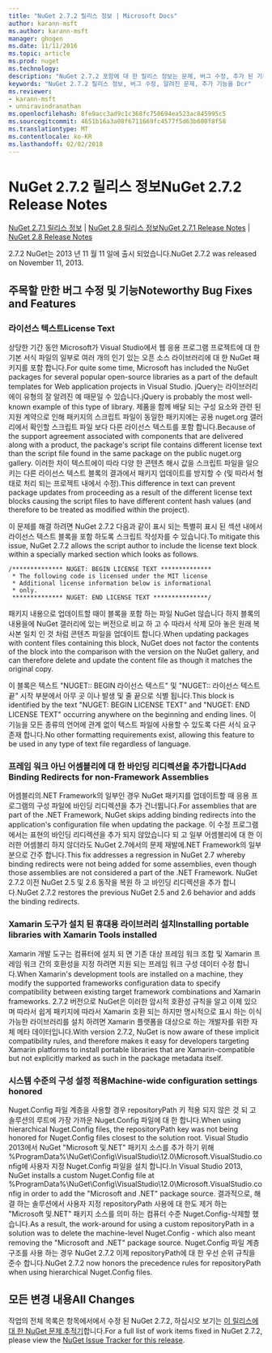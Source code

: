 ```yaml
---
title: "NuGet 2.7.2 릴리스 정보 | Microsoft Docs"
author: karann-msft
ms.author: karann-msft
manager: ghogen
ms.date: 11/11/2016
ms.topic: article
ms.prod: nuget
ms.technology: 
description: "NuGet 2.7.2 포함에 대 한 릴리스 정보는 문제, 버그 수정, 추가 된 기능 및 Dcr 알려져 있습니다."
keywords: "NuGet 2.7.2 릴리스 정보, 버그 수정, 알려진 문제, 추가 기능을 Dcr"
ms.reviewer:
- karann-msft
- unniravindranathan
ms.openlocfilehash: 8fe9acc3ad9c1c368fc750694ea523ac845995c5
ms.sourcegitcommit: 4651b16a3a08f6711669fc4577f5d63b600f8f58
ms.translationtype: MT
ms.contentlocale: ko-KR
ms.lasthandoff: 02/02/2018
---
```

# <a name="nuget-272-release-notes"></a><span data-ttu-id="21569-104">NuGet 2.7.2 릴리스 정보</span><span class="sxs-lookup"><span data-stu-id="21569-104">NuGet 2.7.2 Release Notes</span></span>

<span data-ttu-id="21569-105">[NuGet 2.7.1 릴리스 정보](../release-notes/nuget-2.7.1.md) | [NuGet 2.8 릴리스 정보](../release-notes/nuget-2.8.md)</span><span class="sxs-lookup"><span data-stu-id="21569-105">[NuGet 2.7.1 Release Notes](../release-notes/nuget-2.7.1.md) | [NuGet 2.8 Release Notes](../release-notes/nuget-2.8.md)</span></span>

<span data-ttu-id="21569-106">2.7.2 NuGet는 2013 년 11 월 11 일에 출시 되었습니다.</span><span class="sxs-lookup"><span data-stu-id="21569-106">NuGet 2.7.2 was released on November 11, 2013.</span></span>

## <a name="noteworthy-bug-fixes-and-features"></a><span data-ttu-id="21569-107">주목할 만한 버그 수정 및 기능</span><span class="sxs-lookup"><span data-stu-id="21569-107">Noteworthy Bug Fixes and Features</span></span>

### <a name="license-text"></a><span data-ttu-id="21569-108">라이선스 텍스트</span><span class="sxs-lookup"><span data-stu-id="21569-108">License Text</span></span>
<span data-ttu-id="21569-109">상당한 기간 동안 Microsoft가 Visual Studio에서 웹 응용 프로그램 프로젝트에 대 한 기본 서식 파일의 일부로 여러 개의 인기 있는 오픈 소스 라이브러리에 대 한 NuGet 패키지를 포함 합니다.</span><span class="sxs-lookup"><span data-stu-id="21569-109">For quite some time, Microsoft has included the NuGet packages for several popular open-source libraries as a part of the default templates for Web application projects in Visual Studio.</span></span> <span data-ttu-id="21569-110">jQuery는 라이브러리에이 유형의 잘 알려진 예 때문일 수 있습니다.</span><span class="sxs-lookup"><span data-stu-id="21569-110">jQuery is probably the most well-known example of this type of library.</span></span> <span data-ttu-id="21569-111">제품을 함께 배달 되는 구성 요소와 관련 된 지원 계약으로 인해 패키지의 스크립트 파일이 동일한 패키지에는 공용 nuget.org 갤러리에서 확인할 스크립트 파일 보다 다른 라이선스 텍스트를 포함 합니다.</span><span class="sxs-lookup"><span data-stu-id="21569-111">Because of the support agreement associated with components that are delivered along with a product, the package's script file contains different license text than the script file found in the same package on the public nuget.org gallery.</span></span> <span data-ttu-id="21569-112">이러한 차이 텍스트에이 따라 다양 한 콘텐츠 해시 값을 스크립트 파일을 일으키는 다른 라이선스 텍스트 블록의 결과에서 패키지 업데이트를 방지할 수 (및 따라서 형태로 처리 되는 프로젝트 내에서 수정).</span><span class="sxs-lookup"><span data-stu-id="21569-112">This difference in text can prevent package updates from proceeding as a result of the different license text blocks causing the script files to have different content hash values (and therefore to be treated as modified within the project).</span></span>

<span data-ttu-id="21569-113">이 문제를 해결 하려면 NuGet 2.7.2 다음과 같이 표시 되는 특별히 표시 된 섹션 내에서 라이선스 텍스트 블록을 포함 하도록 스크립트 작성자를 수 있습니다.</span><span class="sxs-lookup"><span data-stu-id="21569-113">To mitigate this issue, NuGet 2.7.2 allows the script author to include the license text block within a specially marked section which looks as follows.</span></span>

    /************** NUGET: BEGIN LICENSE TEXT **************
     * The following code is licensed under the MIT license
     * Additional license information below is informational
     * only.
     ************** NUGET: END LICENSE TEXT ***************/

<span data-ttu-id="21569-114">패키지 내용으로 업데이트할 때이 블록을 포함 하는 파일 NuGet 않습니다 하지 블록의 내용을에 NuGet 갤러리에 있는 버전으로 비교 하 고 수 따라서 삭제 모아 놓은 원래 복사본 일치 인 것 처럼 콘텐츠 파일을 업데이트 합니다.</span><span class="sxs-lookup"><span data-stu-id="21569-114">When updating packages with content files containing this block, NuGet does not factor the contents of the block into the comparison with the version on the NuGet gallery, and can therefore delete and update the content file as though it matches the original copy.</span></span>

<span data-ttu-id="21569-115">이 블록은 텍스트 "NUGET:: BEGIN 라이선스 텍스트" 및 "NUGET:: 라이선스 텍스트 끝" 시작 부분에서 아무 곳 이나 발생 및 줄 끝으로 식별 됩니다.</span><span class="sxs-lookup"><span data-stu-id="21569-115">This block is identified by the text "NUGET: BEGIN LICENSE TEXT" and "NUGET: END LICENSE TEXT" occurring anywhere on the beginning and ending lines.</span></span>  <span data-ttu-id="21569-116">이 기능을 모든 종류의 언어에 관계 없이 텍스트 파일에 사용할 수 있도록 다른 서식 요구 존재 합니다.</span><span class="sxs-lookup"><span data-stu-id="21569-116">No other formatting requirements exist, allowing this feature to be used in any type of text file regardless of language.</span></span>

### <a name="add-binding-redirects-for-non-framework-assemblies"></a><span data-ttu-id="21569-117">프레임 워크 아닌 어셈블리에 대 한 바인딩 리디렉션을 추가합니다</span><span class="sxs-lookup"><span data-stu-id="21569-117">Add Binding Redirects for non-Framework Assemblies</span></span>
<span data-ttu-id="21569-118">어셈블리의.NET Framework의 일부인 경우 NuGet 패키지를 업데이트할 때 응용 프로그램의 구성 파일에 바인딩 리디렉션을 추가 건너뜁니다.</span><span class="sxs-lookup"><span data-stu-id="21569-118">For assemblies that are part of the .NET Framework, NuGet skips adding binding redirects into the application's configuration file when updating the package.</span></span> <span data-ttu-id="21569-119">이 수정 프로그램에서는 표현의 바인딩 리디렉션을 추가 되지 않았습니다 되 고 일부 어셈블리에 대 한 이러한 어셈블리 하지 않더라도 NuGet 2.7에서의 문제 재발에.NET Framework의 일부분으로 간주 합니다.</span><span class="sxs-lookup"><span data-stu-id="21569-119">This fix addresses a regression in NuGet 2.7 whereby binding redirects were not being added for some assemblies, even though those assemblies are not considered a part of the .NET Framework.</span></span> <span data-ttu-id="21569-120">NuGet 2.7.2 이전 NuGet 2.5 및 2.6 동작을 복원 하 고 바인딩 리디렉션을 추가 합니다.</span><span class="sxs-lookup"><span data-stu-id="21569-120">NuGet 2.7.2 restores the previous NuGet 2.5 and 2.6 behavior and adds the binding redirects.</span></span>

### <a name="installing-portable-libraries-with-xamarin-tools-installed"></a><span data-ttu-id="21569-121">Xamarin 도구가 설치 된 휴대용 라이브러리 설치</span><span class="sxs-lookup"><span data-stu-id="21569-121">Installing portable libraries with Xamarin Tools installed</span></span>
<span data-ttu-id="21569-122">Xamarin 개발 도구는 컴퓨터에 설치 되 면 기존 대상 프레임 워크 조합 및 Xamarin 프레임 워크 간의 호환성을 지정 하려면 지원 되는 프레임 워크 구성 데이터 수정 합니다.</span><span class="sxs-lookup"><span data-stu-id="21569-122">When Xamarin's development tools are installed on a machine, they modify the supported frameworks configuration data to specify compatibility between existing target framework combinations and Xamarin frameworks.</span></span> <span data-ttu-id="21569-123">2.7.2 버전으로 NuGet은 이러한 암시적 호환성 규칙을 알고 이제 있으며 따라서 쉽게 패키지에 따라서 Xamarin 호환 되는 하지만 명시적으로 표시 하는 이식 가능한 라이브러리를 설치 하려면 Xamarin 플랫폼을 대상으로 하는 개발자를 위한 자체 메타 데이터입니다.</span><span class="sxs-lookup"><span data-stu-id="21569-123">With version 2.7.2, NuGet is now aware of these implicit compatibility rules, and therefore makes it easy for developers targeting Xamarin platforms to install portable libraries that are Xamarin-compatible but not explicitly marked as such in the package metadata itself.</span></span>

### <a name="machine-wide-configuration-settings-honored"></a><span data-ttu-id="21569-124">시스템 수준의 구성 설정 적용</span><span class="sxs-lookup"><span data-stu-id="21569-124">Machine-wide configuration settings honored</span></span>
<span data-ttu-id="21569-125">Nuget.Config 파일 계층을 사용할 경우 repositoryPath 키 적용 되지 않은 것 되 고 솔루션의 루트에 가장 가까운 Nuget.Config 파일에 대 한 합니다.</span><span class="sxs-lookup"><span data-stu-id="21569-125">When using hierarchical Nuget.Config files, the repositoryPath key was not being honored for Nuget.Config files closest to the solution root.</span></span> <span data-ttu-id="21569-126">Visual Studio 2013에서 NuGet "Microsoft 및.NET" 패키지 소스를 추가 하기 위해 %ProgramData%\NuGet\Config\VisualStudio\12.0\Microsoft.VisualStudio.config에 사용자 지정 Nuget.Config 파일을 설치 합니다.</span><span class="sxs-lookup"><span data-stu-id="21569-126">In Visual Studio 2013, NuGet installs a custom Nuget.Config file at %ProgramData%\NuGet\Config\VisualStudio\12.0\Microsoft.VisualStudio.config in order to add the "Microsoft and .NET" package source.</span></span> <span data-ttu-id="21569-127">결과적으로, 해결 하는 솔루션에서 사용자 지정 repositoryPath 사용에 대 한도 제거 하는 "Microsoft 및.NET" 패키지 소스를 의미 하는 컴퓨터 수준 Nuget.Config-삭제할 했습니다.</span><span class="sxs-lookup"><span data-stu-id="21569-127">As a result, the work-around for using a custom repositoryPath in a solution was to delete the machine-level Nuget.Config - which also meant removing the "Microsoft and .NET" package source.</span></span> <span data-ttu-id="21569-128">Nuget.Config 파일 계층 구조를 사용 하는 경우 NuGet 2.7.2 이제 repositoryPath에 대 한 우선 순위 규칙을 준수 합니다.</span><span class="sxs-lookup"><span data-stu-id="21569-128">NuGet 2.7.2 now honors the precedence rules for repositoryPath when using hierarchical Nuget.Config files.</span></span>

## <a name="all-changes"></a><span data-ttu-id="21569-129">모든 변경 내용</span><span class="sxs-lookup"><span data-stu-id="21569-129">All Changes</span></span>
<span data-ttu-id="21569-130">작업의 전체 목록은 항목에서에서 수정 된 NuGet 2.7.2, 하십시오 보기는 [이 릴리스에 대 한 NuGet 문제 추적기](https://nuget.codeplex.com/workitem/list/advanced?keyword=&status=All&type=All&priority=All&release=NuGet%202.7.2&assignedTo=All&component=All&sortField=LastUpdatedDate&sortDirection=Descending&page=0&reasonClosed=Fixed)합니다.</span><span class="sxs-lookup"><span data-stu-id="21569-130">For a full list of work items fixed in NuGet 2.7.2, please view the [NuGet Issue Tracker for this release](https://nuget.codeplex.com/workitem/list/advanced?keyword=&status=All&type=All&priority=All&release=NuGet%202.7.2&assignedTo=All&component=All&sortField=LastUpdatedDate&sortDirection=Descending&page=0&reasonClosed=Fixed).</span></span>
